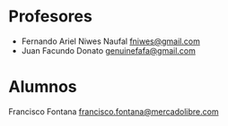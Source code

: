 # Profesores
* Fernando Ariel Niwes Naufal fniwes@gmail.com
* Juan Facundo Donato genuinefafa@gmail.com

# Alumnos
Francisco Fontana francisco.fontana@mercadolibre.com

